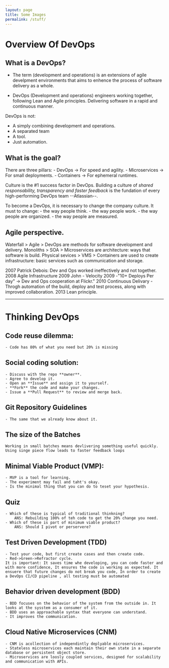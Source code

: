 ```yaml
---
layout: page
title: Some Images
permalink: /stuff/
---
```


# Overview Of DevOps

## What is a DevOps?

- The term (development and operations) is an extensions of agile develpment environments that aims to enhence the process of software delivery as a whole.

- DevOps (Development and operations) engineers working together, following Lean and Agile principles. Delivering software in a rapid and continuous manner.

DevOps is not:
- A simply combining development and operations.
- A separated team
- A tool.
- Just automation.

## What is the goal?

There are three pillars:
    - DevOps         -> For speed and agility.
    - Microservices  -> For small deployments.
    - Containers     -> For ephemeral runtimes.


Culture is the #1 success factor in DevOps. Building a culture of *shared responsability, transparency and faster feedback* is the fundation of every high-performing DevOps team --Atlassian--.

To become a DevOps, it is necessary to change the company culture. It must to change:
    - the way people think.
    - the way people work.
    - the way people are organized.
    - the way people are measured.

## Agile perspective.
Waterfall > Agile > DevOps are methods for software development and delivery.
Monoliths > SOA > Microservices are architecture: ways that software is build.
Physical sevices > VMS > Containers are used to create infrastructure: basic services such as communication and storage.

2007 Patrick Debois: Dev and Ops worked ineffectively and not together.
2008 Agile Infrastructure
2009 John - Velocity 2009 -"10+ Deploys Per day" -> Dev and Ops cooperation at Flickr." 
2010 Continuous Delivary - Throgh automation of the build, deploy and test process, 
     along with improved collaboration.
2013 Lean principle.
 
---- 

# Thinking DevOps

## Code reuse dilemma:
    - Code has 80% of what you need but 20% is missing

## Social coding solution:
    - Discuss with the repo **owner**.
    - Agree to develop it.
    - Open an **Issue** and assign it to yourself.
    - **Fork** the code and make your changes.
    - Issue a **Pull Request** to review and merge back.

## Git Repository Guidelines
    - The same that we already know about it.

## The size of the Batches
    Working in small batches means devlivering something useful quickly.
    Using singe piece flow leads to faster feedback loops

## Minimal Viable Product (VMP):
    - MVP is a tool for learning.
    - The experiment may fail and taht's okay.
    - Is the minimal thing that you can do to teset your hypothesis.

## Quiz
    - Which of these is typical of traditional thinkning?
        ANS: Rebuilding 100% of teh code to get the 20% change you need.
    - Which of these is part of minimum viable product?
        ANS: Should I pivot or perservere?

## Test Driven Development (TDD)
    - Test your code, but first create cases and then create code.
    - Red->Green->Refractor cycle. 
    It is important: It saves time whe developing, you can code faster and with more confidence, It ensures the code is working as expected. It ensuere that future changes do not break you code, In order to create a DevOps CI/CD pipeline , all testing must be automated

## Behavior driven development (BDD)
    - BDD focuses on the behavior of the system from the outside in. It looks at the sysstem as a consumer of it.
    - BDD uses an approachable syntax that everyone can understand.
    - It improves the communication.

## Cloud Native Microservices (CNM)
    - CNM is acollection of independintly deplyable microservices.
    - Stateless microservices each maintain their own state in a separate database or persistent object store.
    - Microservices are loosly coupled services, designed for scalability and communication with APIs.
































